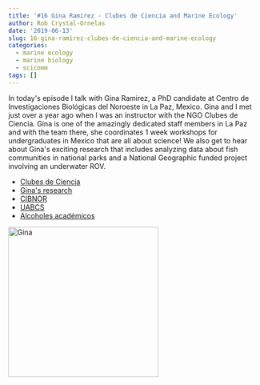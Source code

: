 ```yaml
---
title: '#16 Gina Ramirez - Clubes de Ciencia and Marine Ecology'
author: Rob Crystal-Ornelas
date: '2019-06-13'
slug: 16-gina-ramirez-clubes-de-ciencia-and-marine-ecology
categories:
  - marine ecology
  - marine biology
  - scicomm
tags: []
---
```


In today's episode I talk with Gina Ramirez, a PhD candidate at Centro de Investigaciones Biológicas del Noroeste in La Paz, Mexico.  Gina and I met just over a year ago when I was an instructor with the NGO Clubes de Ciencia.  Gina is one of the amazingly dedicated staff members in La Paz and with the team there, she coordinates 1 week workshops for undergraduates in Mexico that are all about science!  We also get to hear about Gina's exciting research that includes analyzing data about fish communities in national parks and a National Geographic funded project involving an underwater ROV.

- [Clubes de Ciencia](https://www.clubesdeciencia.mx)
- [Gina's research](https://www.researchgate.net/profile/Georgina_Ramirez-Ortiz)
- [CIBNOR](https://www.cibnor.gob.mx/posgrados)
- [UABCS](https://www.uabcs.mx/inicio)
- [Alcoholes académicos](https://tijuanotas.com/alcoholes-academicos-ciencia-amigos-cerveza-diversion-al-tiempo/)

<img src="/post/2019-06-13-16-gina-ramirez-clubes-de-ciencia-and-marine-ecology_files/2019-06-13.jpg" alt="Gina" width="300px"/>